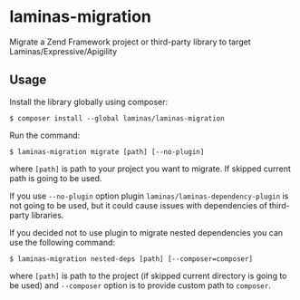 # laminas-migration

Migrate a Zend Framework project or third-party library to target Laminas/Expressive/Apigility

## Usage

Install the library globally using composer:

```console
$ composer install --global laminas/laminas-migration
```

Run the command:

```console
$ laminas-migration migrate [path] [--no-plugin]
```

where `[path]` is path to your project you want to migrate.
If skipped current path is going to be used.

If you use `--no-plugin` option plugin `laminas/laminas-dependency-plugin` is not going to be used,
but it could cause issues with dependencies of third-party libraries.

If you decided not to use plugin to migrate nested dependencies you can use the following command:

```console
$ laminas-migration nested-deps [path] [--composer=composer]
```

where `[path]` is path to the project (if skipped current directory is going to be used)
and `--composer` option is to provide custom path to `composer`.
